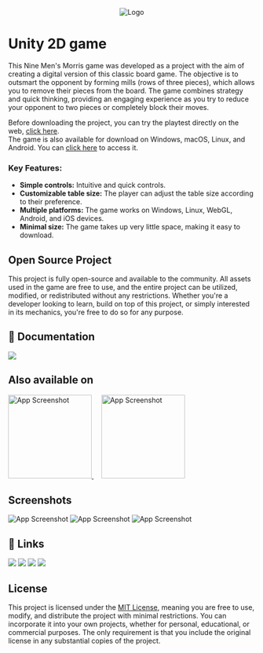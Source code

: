 
<p align="center">
  <img src="https://i.imgur.com/zCflkhd.png" alt="Logo">
</p>

# Unity 2D game

This Nine Men's Morris game was developed as a project with the aim of creating a digital version of this classic board game. The objective is to outsmart the opponent by forming mills (rows of three pieces), which allows you to remove their pieces from the board. The game combines strategy and quick thinking, providing an engaging experience as you try to reduce your opponent to two pieces or completely block their moves.

Before downloading the project, you can try the playtest directly on the web, <a href="https://antonio-gorisek.itch.io/nine-mens-morris">click here</a>.<br>
The game is also available for download on Windows, macOS, Linux, and Android. You can <a href="https://antonio-gorisek.itch.io/nine-mens-morris-download">click here</a> to access it.

### Key Features:
- **Simple controls:** Intuitive and quick controls.
- **Customizable table size:** The player can adjust the table size according to their preference.
- **Multiple platforms:** The game works on Windows, Linux, WebGL, Android, and iOS devices.
- **Minimal size:** The game takes up very little space, making it easy to download.

## Open Source Project

This project is fully open-source and available to the community. 
All assets used in the game are free to use, and the entire project can be utilized, modified, or redistributed without any restrictions. 
Whether you're a developer looking to learn, build on top of this project, or simply interested in its mechanics, you're free to do so for any purpose.

## 🔗 Documentation
<div align="left">
  <a href="https://docs.google.com/document/d/1oEp6sHNLkIlHb_yE7KQcJDd3CRWB1CKEoaNf20HlOek/edit?usp=sharing"><img src="https://img.shields.io/badge/Google%20Docs-%2314354C.svg?style=for-the-badge&logo=GoogleChrome&logoColor=white"/></a>
</div>

## Also available on
<a href="https://antonio-gorisek.itch.io/nine-mens-morris" target="_blank">
  <img src="https://static.itch.io/images/badge-color.svg" alt="App Screenshot" width="170" />
</a>
&nbsp;&nbsp;&nbsp;
<a href="https://play.google.com/store/apps/details?id=com.Indigo.NineMensMorris" target="_blank">
  <img src="https://i.imgur.com/TOZhhxX.png" alt="App Screenshot" width="170" />
</a>

## Screenshots

![App Screenshot](https://i.imgur.com/pPWuE8K.png)
![App Screenshot](https://i.imgur.com/eMO72Wv.png)
![App Screenshot](https://i.imgur.com/EI1xIro.png)


## 🔗 Links
<div align="left">
  <a href="https://antonio-gorisek.web.app/"><img src="https://img.shields.io/badge/Portfolio-%2314354C.svg?style=for-the-badge&logo=GoogleChrome&logoColor=white"/></a>
  <a href="https://discordapp.com/users/252827534943584256"><img src="https://img.shields.io/badge/Discord-%2314354C.svg?style=for-the-badge&logo=Discord&logoColor=white"/></a>
  <a href="mailto:tonigorisek1@gmail.com"><img src="https://img.shields.io/badge/Gmail-%2314354C.svg?style=for-the-badge&logo=Gmail&logoColor=white"/></a>
  <a href="https://hr.linkedin.com/in/antonio-gorisek"><img src="https://img.shields.io/badge/LinkedIn-%2314354C.svg?style=for-the-badge&logo=LinkedIn&logoColor=white"/></a>
</div>

## License

This project is licensed under the [MIT License](https://github.com/Antonio-Gorisek/CrazyDriver/blob/main/LICENSE), meaning you are free to use, modify, and distribute the project with minimal restrictions. You can incorporate it into your own projects, whether for personal, educational, or commercial purposes. The only requirement is that you include the original license in any substantial copies of the project.

